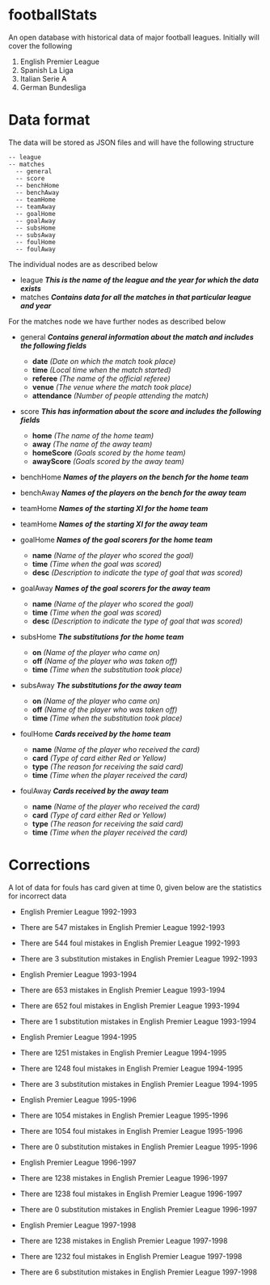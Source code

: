 # footballStats
An open database with historical data of major football leagues. Initially will cover the following

1. English Premier League
2. Spanish La Liga
3. Italian Serie A
4. German Bundesliga

# Data format
The data will be stored as JSON files and will have the following structure

    -- league
    -- matches
      -- general
      -- score
      -- benchHome
      -- benchAway
      -- teamHome
      -- teamAway
      -- goalHome
      -- goalAway
      -- subsHome
      -- subsAway
      -- foulHome
      -- foulAway

The individual nodes are as described below

* league ***This is the name of the league and the year for which the data exists***
* matches ***Contains data for all the matches in that particular league and year***

For the matches node we have further nodes as described below

* general ***Contains general information about the match and includes the following fields***
  * **date** *(Date on which the match took place)*
  * **time** *(Local time when the match started)*
  * **referee** *(The name of the official referee)*
  * **venue** *(The venue where the match took place)*
  * **attendance** *(Number of people attending the match)*

* score ***This has information about the score and includes the following fields***
  * **home** *(The name of the home team)*
  * **away** *(The name of the away team)*
  * **homeScore** *(Goals scored by the home team)*
  * **awayScore** *(Goals scored by the away team)*
 
* benchHome ***Names of the players on the bench for the home team***

* benchAway ***Names of the players on the bench for the away team***

* teamHome ***Names of the starting XI for the home team***

* teamHome ***Names of the starting XI for the away team***

* goalHome ***Names of the goal scorers for the home team***
  * **name** *(Name of the player who scored the goal)*
  * **time** *(Time when the goal was scored)*
  * **desc** *(Description to indicate the type of goal that was scored)*

* goalAway ***Names of the goal scorers for the away team***
  * **name** *(Name of the player who scored the goal)*
  * **time** *(Time when the goal was scored)*
  * **desc** *(Description to indicate the type of goal that was scored)*

* subsHome ***The substitutions for the home team***
  * **on** *(Name of the player who came on)*
  * **off** *(Name of the player who was taken off)*
  * **time** *(Time when the substitution took place)*

* subsAway ***The substitutions for the away team***
  * **on** *(Name of the player who came on)*
  * **off** *(Name of the player who was taken off)*
  * **time** *(Time when the substitution took place)*

* foulHome ***Cards received by the home team***
  * **name** *(Name of the player who received the card)*
  * **card** *(Type of card either Red or Yellow)*
  * **type** *(The reason for receiving the said card)*
  * **time** *(Time when the player received the card)*

* foulAway ***Cards received by the away team***
  * **name** *(Name of the player who received the card)*
  * **card** *(Type of card either Red or Yellow)*
  * **type** *(The reason for receiving the said card)*
  * **time** *(Time when the player received the card)*

# Corrections
A lot of data for fouls has card given at time 0, given below are the statistics for incorrect data

* English Premier League 1992-1993
 * There are 547 mistakes in English Premier League 1992-1993
 * There are 544 foul mistakes in English Premier League 1992-1993
 * There are 3 substitution mistakes in English Premier League 1992-1993

* English Premier League 1993-1994
 * There are 653 mistakes in English Premier League 1993-1994
 * There are 652 foul mistakes in English Premier League 1993-1994
 * There are 1 substitution mistakes in English Premier League 1993-1994

* English Premier League 1994-1995
 * There are 1251 mistakes in English Premier League 1994-1995
 * There are 1248 foul mistakes in English Premier League 1994-1995
 * There are 3 substitution mistakes in English Premier League 1994-1995

* English Premier League 1995-1996
 * There are 1054 mistakes in English Premier League 1995-1996
 * There are 1054 foul mistakes in English Premier League 1995-1996
 * There are 0 substitution mistakes in English Premier League 1995-1996

* English Premier League 1996-1997
 * There are 1238 mistakes in English Premier League 1996-1997
 * There are 1238 foul mistakes in English Premier League 1996-1997
 * There are 0 substitution mistakes in English Premier League 1996-1997

* English Premier League 1997-1998
 * There are 1238 mistakes in English Premier League 1997-1998
 * There are 1232 foul mistakes in English Premier League 1997-1998
 * There are 6 substitution mistakes in English Premier League 1997-1998
